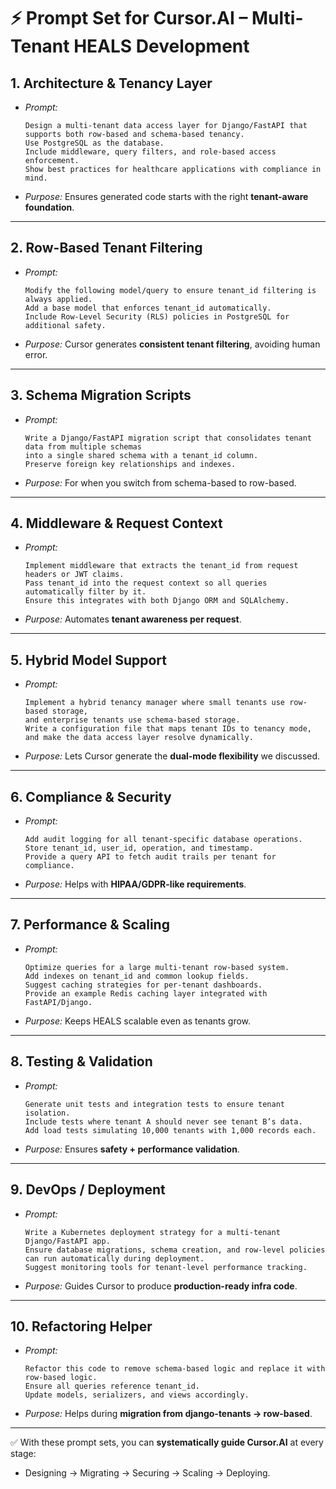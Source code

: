 # ⚡ Prompt Set for Cursor.AI – Multi-Tenant HEALS Development

## 1. **Architecture & Tenancy Layer**

* *Prompt:*

  ```
  Design a multi-tenant data access layer for Django/FastAPI that supports both row-based and schema-based tenancy. 
  Use PostgreSQL as the database. 
  Include middleware, query filters, and role-based access enforcement. 
  Show best practices for healthcare applications with compliance in mind.
  ```

* *Purpose:* Ensures generated code starts with the right **tenant-aware foundation**.

---

## 2. **Row-Based Tenant Filtering**

* *Prompt:*

  ```
  Modify the following model/query to ensure tenant_id filtering is always applied.
  Add a base model that enforces tenant_id automatically.
  Include Row-Level Security (RLS) policies in PostgreSQL for additional safety.
  ```

* *Purpose:* Cursor generates **consistent tenant filtering**, avoiding human error.

---

## 3. **Schema Migration Scripts**

* *Prompt:*

  ```
  Write a Django/FastAPI migration script that consolidates tenant data from multiple schemas 
  into a single shared schema with a tenant_id column. 
  Preserve foreign key relationships and indexes.
  ```

* *Purpose:* For when you switch from schema-based to row-based.

---

## 4. **Middleware & Request Context**

* *Prompt:*

  ```
  Implement middleware that extracts the tenant_id from request headers or JWT claims. 
  Pass tenant_id into the request context so all queries automatically filter by it. 
  Ensure this integrates with both Django ORM and SQLAlchemy.
  ```

* *Purpose:* Automates **tenant awareness per request**.

---

## 5. **Hybrid Model Support**

* *Prompt:*

  ```
  Implement a hybrid tenancy manager where small tenants use row-based storage, 
  and enterprise tenants use schema-based storage. 
  Write a configuration file that maps tenant IDs to tenancy mode, 
  and make the data access layer resolve dynamically.
  ```

* *Purpose:* Lets Cursor generate the **dual-mode flexibility** we discussed.

---

## 6. **Compliance & Security**

* *Prompt:*

  ```
  Add audit logging for all tenant-specific database operations. 
  Store tenant_id, user_id, operation, and timestamp. 
  Provide a query API to fetch audit trails per tenant for compliance.
  ```

* *Purpose:* Helps with **HIPAA/GDPR-like requirements**.

---

## 7. **Performance & Scaling**

* *Prompt:*

  ```
  Optimize queries for a large multi-tenant row-based system. 
  Add indexes on tenant_id and common lookup fields. 
  Suggest caching strategies for per-tenant dashboards. 
  Provide an example Redis caching layer integrated with FastAPI/Django.
  ```

* *Purpose:* Keeps HEALS scalable even as tenants grow.

---

## 8. **Testing & Validation**

* *Prompt:*

  ```
  Generate unit tests and integration tests to ensure tenant isolation. 
  Include tests where tenant A should never see tenant B’s data. 
  Add load tests simulating 10,000 tenants with 1,000 records each.
  ```

* *Purpose:* Ensures **safety + performance validation**.

---

## 9. **DevOps / Deployment**

* *Prompt:*

  ```
  Write a Kubernetes deployment strategy for a multi-tenant Django/FastAPI app. 
  Ensure database migrations, schema creation, and row-level policies 
  can run automatically during deployment. 
  Suggest monitoring tools for tenant-level performance tracking.
  ```

* *Purpose:* Guides Cursor to produce **production-ready infra code**.

---

## 10. **Refactoring Helper**

* *Prompt:*

  ```
  Refactor this code to remove schema-based logic and replace it with row-based logic. 
  Ensure all queries reference tenant_id. 
  Update models, serializers, and views accordingly.
  ```

* *Purpose:* Helps during **migration from django-tenants → row-based**.

---

✅ With these prompt sets, you can **systematically guide Cursor.AI** at every stage:

* Designing → Migrating → Securing → Scaling → Deploying.
